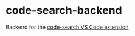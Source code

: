 # code-search-backend

Backend for the [code-search VS Code extension](https://github.com/sheepymeh/code-search)